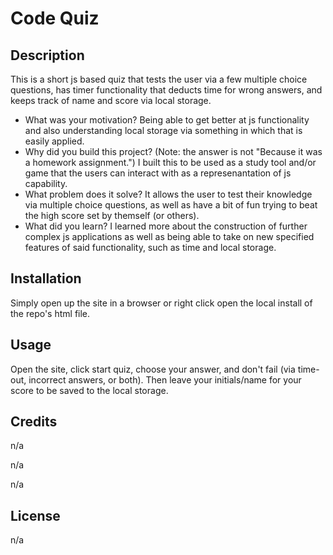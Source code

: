 # Code Quiz

## Description

This is a short js based quiz that tests the user via a few multiple choice questions, has timer functionality that deducts time for wrong answers, and keeps track of name and score via local storage. 

- What was your motivation?
Being able to get better at js functionality and also understanding local storage via something in which that is easily applied. 
- Why did you build this project? (Note: the answer is not \"Because it was a homework assignment.")
I built this to be used as a study tool and/or game that the users can interact with  as a represenantation of js capability. 
- What problem does it solve?
It allows the user to test their knowledge via multiple choice questions, as well as have a bit of fun trying to beat the high score set by themself (or others).
- What did you learn?
I learned more about the construction of further complex js applications as well as being able to take on new specified features of said functionality, such as time and local storage. 

## Installation

Simply open up the site in a browser or right click open the local install of the repo's html file. 

## Usage

Open the site, click start quiz, choose your answer, and don't fail (via time-out, incorrect answers, or both). Then leave your initials/name for your score to be saved to the local storage. 

## Credits

n/a

n/a

n/a

## License

n/a

